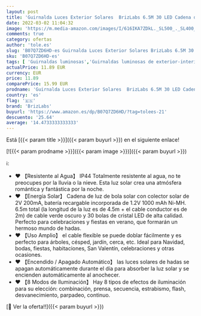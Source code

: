 ```yaml
---
layout: post
title: 'Guirnalda Luces Exterior Solares  BrizLabs 6.5M 30 LED Cadena de Luces Impermeable 8 Modos De Iluminación para Interiores y Exteriores Jardín  Navidad  Terraza  Patio  Fiestas  Blanco Calido '
date: 2022-03-02 11:04:32
image: 'https://m.media-amazon.com/images/I/616IKA7ZDkL._SL500_._SL400_.jpg'
comments: true
category: ofertas
author: 'tole.es'
slug: 'B07Q7ZD6HD-es Guirnalda Luces Exterior Solares BrizLabs 6.5M 30 LED...'
sku: 'B07Q7ZD6HD-es'
tags: [ 'Guirnaldas luminosas','Guirnaldas luminosas de exterior-interior','Iluminación','brizlabs','navidad', ]
actualPrice: 11.89 EUR
currency: EUR
price: 11.89
comparePrice: 15.99 EUR
prodname: 'Guirnalda Luces Exterior Solares  BrizLabs 6.5M 30 LED Cadena de Luces Impermeable 8 Modos De Iluminación para Interiores y Exteriores Jardín  Navidad  Terraza  Patio  Fiestas  Blanco Calido '
country: 'es'
flag: '🇪🇸'
brand: 'BrizLabs'
buyurl: 'https://www.amazon.es/dp/B07Q7ZD6HD/?tag=tolees-21'
descuento: '25.64'
average: '14.4733333333333'
---
```


Está [{{< param title >}}]({{< param buyurl >}}) en el siguiente enlace!

[![{{< param prodname >}}]({{< param image >}})]({{< param buyurl >}})

ℹ️:

- ♥ 【Resistente al Agua】 IP44 Totalmente resistente al agua, no te preocupes por la lluvia o la nieve. Esta luz solar crea una atmósfera romántica y fantástica por la noche.
- ♥ 【Energía Solar】 Cadena de luz de bola solar con colector solar de 2V 200mA, batería recargable incorporada de 1.2V 1000 mAh Ni-MH. 6.5m total (la longitud de la luz es de 4.5m + el cable conductor es de 2m) de cable verde oscuro y 30 bolas de cristal LED de alta calidad. Perfecto para celebraciones y fiestas en verano, que formarán un hermoso mundo de hadas.
- ♥ 【Uso Amplio】 el cable flexible se puede doblar fácilmente y es perfecto para árboles, césped, jardín, cerca, etc. Ideal para Navidad, bodas, fiestas, habitaciones, San Valentín, celebraciones y otras ocasiones.
- ♥ 【Encendido / Apagado Automático】 las luces solares de hadas se apagan automáticamente durante el día para absorber la luz solar y se encienden automáticamente al anochecer.
- ♥ 【8 Modos de Iluminación】 Hay 8 tipos de efectos de iluminación para su elección: combinación, prensa, secuencia, estrabismo, flash, desvanecimiento, parpadeo, continuo.

[🛒 Ver la oferta!!]({{< param buyurl >}})
